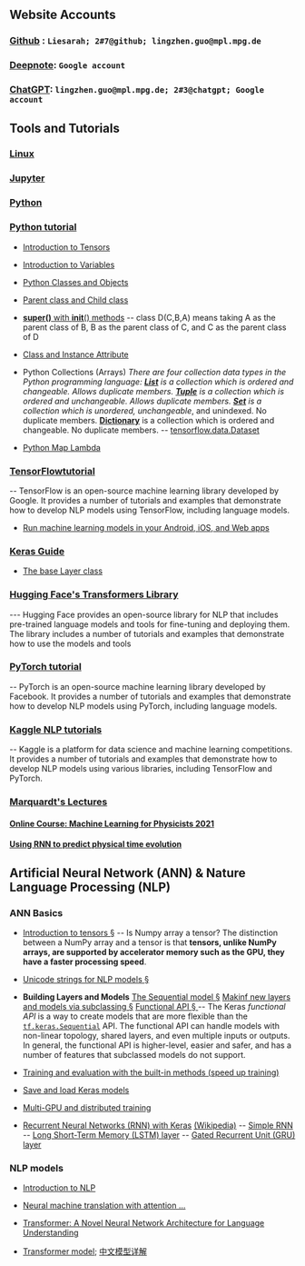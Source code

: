 
## Website Accounts 

### [Github](https://github.com) :  `Liesarah; 2#7@github; lingzhen.guo@mpl.mpg.de`

### [Deepnote](https://deepnote.com/dashboard): `Google account`

### [ChatGPT](https://chat.openai.com/chat):   `lingzhen.guo@mpl.mpg.de; 2#3@chatgpt; Google account`

## Tools and Tutorials

### [Linux](https://www.runoob.com/linux/linux-command-manual.html)

### [Jupyter](https://jupyter.org/)

### [Python](https://www.python.org)


### [Python  tutorial](https://www.w3schools.com/python/default.asp)

- [Introduction to Tensors](https://www.tensorflow.org/guide/tensor)
- [Introduction to Variables](https://www.tensorflow.org/guide/variable)
- [Python  Classes and Objects](https://www.w3schools.com/python/python_classes.asp)
- [Parent class and Child class](https://www.w3schools.com/python/python_inheritance.asp)
- [**super()** with __init__() methods](https://www.i2tutorials.com/python-super-with-__init__-methods/)
-- class D(C,B,A) means taking A as the parent class of B, B as the parent class of C, and C as the parent class of D
- [Class and Instance Attribute](https://www.freecodecamp.org/news/python-attributes-class-and-instance-attribute-examples/)
-  Python Collections (Arrays)
*There are four collection data types in the Python programming language:
**[List](https://www.w3schools.com/python/python_lists.asp)**  is a collection which is ordered and changeable. Allows duplicate members.
 **[Tuple](https://www.w3schools.com/python/python_tuples.asp)**  is a collection which is ordered and unchangeable. Allows duplicate members.
 **[Set](https://www.w3schools.com/python/python_sets.asp)**  is a collection which is unordered, unchangeable*, and unindexed. No duplicate members.
 **[Dictionary](https://www.w3schools.com/python/python_dictionaries.asp)**  is a collection which is ordered and changeable. No duplicate members.
-- [tensorflow.data.Dataset](https://www.tensorflow.org/api_docs/python/tf/data/Dataset)

- [Python Map Lambda](https://cs.stanford.edu/people/nick/py/python-map-lambda.html)

### [TensorFlowtutorial](https://www.tensorflow.org)
-- TensorFlow is an open-source machine learning library developed by Google. It provides a number of tutorials and examples that demonstrate how to develop NLP models using TensorFlow, including language models.
- [Run machine learning models in your Android, iOS, and Web apps](https://developers.google.com/learn/topics/on-device-ml)

### [Keras Guide](https://keras.io)
- [The base Layer class](https://keras.io/api/layers/base_layer/)

### [Hugging Face's Transformers Library](https://huggingface.co/docs/transformers/index)

--- Hugging Face provides an open-source library for NLP that includes pre-trained language models and tools for fine-tuning and deploying them. The library includes a number of tutorials and examples that demonstrate how to use the models and tools


### [PyTorch tutorial](https://pytorch.org/tutorials/)
-- PyTorch is an open-source machine learning library developed by Facebook. It provides a number of tutorials and examples that demonstrate how to develop NLP models using PyTorch, including language models.

### [Kaggle NLP tutorials](https://www.kaggle.com/learn-guide/natural-language-processing)
-- Kaggle is a platform for data science and machine learning competitions. It provides a number of tutorials and examples that demonstrate how to develop NLP models using various libraries, including TensorFlow and PyTorch.

### [Marquardt's Lectures](https://machine-learning-for-physicists.org)

#### [ Online Course: Machine Learning for Physicists 2021](https://pad.gwdg.de/s/Machine_Learning_For_Physicists_2021)
#### [Using RNN to predict physical time evolution](https://github.com/FlorianMarquardt/machine-learning-for-physicists/blob/master/07_homework_LSTM_prediction.ipynb)

## Artificial Neural Network (ANN) & Nature Language Processing (NLP)

### ANN Basics
- [Introduction to tensors §](https://colab.research.google.com/github/tensorflow/docs/blob/master/site/en/guide/tensor.ipynb#scrollTo=qFdPvlXBOdUN)
-- Is Numpy array a tensor? 
The distinction between a NumPy array and a tensor is that  **tensors, unlike NumPy arrays, are supported by accelerator memory such as the GPU, they have a faster processing speed**.

- [Unicode strings for NLP models §](https://www.tensorflow.org/text/guide/unicode)

- **Building  Layers and Models**
 [The Sequential model §](https://www.tensorflow.org/guide/keras/sequential_model)
 [Makinf new  layers and models via subclassing §](https://www.tensorflow.org/guide/keras/custom_layers_and_models)
 [Functional API § ](https://www.tensorflow.org/guide/keras/functional/)
-- The Keras _functional API_ is a way to create models that are more flexible than the [`tf.keras.Sequential`](https://www.tensorflow.org/api_docs/python/tf/keras/Sequential) API. The functional API can handle models with non-linear topology, shared layers, and even multiple inputs or outputs. In general, the functional API is higher-level, easier and safer, and has a number of features that subclassed models do not support.

- [Training and evaluation with the built-in methods (speed up training)](https://www.tensorflow.org/guide/keras/train_and_evaluate/)

- [Save and load Keras models](https://www.tensorflow.org/guide/keras/save_and_serialize/)

- [Multi-GPU and distributed training](https://keras.io/guides/distributed_training/)

- [Recurrent Neural Networks (RNN) with Keras](https://www.tensorflow.org/guide/keras/rnn)
 [(Wikipedia)](https://en.wikipedia.org/wiki/Recurrent_neural_network)
-- [Simple RNN](https://www.tensorflow.org/api_docs/python/tf/keras/layers/SimpleRNN)
-- [Long Short-Term Memory (LSTM) layer](https://www.tensorflow.org/api_docs/python/tf/keras/layers/LSTM)
-- [Gated Recurrent Unit (GRU) layer](https://www.tensorflow.org/api_docs/python/tf/keras/layers/GRU)

### NLP models
- [Introduction to NLP](https://www.deeplearning.ai/resources/natural-language-processing/)

-  [Neural machine translation with attention ...](https://www.tensorflow.org/text/tutorials/nmt_with_attention)

- [Transformer: A Novel Neural Network Architecture for Language Understanding](https://ai.googleblog.com/2017/08/transformer-novel-neural-network.html)

-  [Transformer model](https://www.tensorflow.org/text/tutorials/transformer); [中文模型详解](https://www.jianshu.com/p/9b87b945151e)


<!--stackedit_data:
eyJoaXN0b3J5IjpbMTI4MTA2MjkyXX0=
-->
